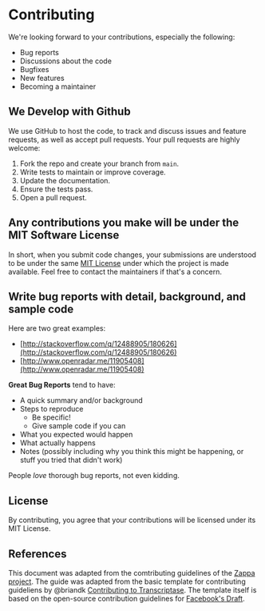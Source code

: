 # Contributing
We're looking forward to your contributions, especially the following:  

- Bug reports
- Discussions about the code
- Bugfixes
- New features
- Becoming a maintainer

## We Develop with Github
We use GitHub to host the code, to track and discuss issues and feature requests, as well as accept pull requests.
Your pull requests are highly welcome:

1. Fork the repo and create your branch from `main`.
2. Write tests to maintain or improve coverage.
3. Update the documentation.
4. Ensure the tests pass.
5. Open a pull request.

## Any contributions you make will be under the MIT Software License
In short, when you submit code changes, your submissions are understood to be under the same 
[MIT License](http://choosealicense.com/licenses/mit/) under which the project is made available. 
Feel free to contact the maintainers if that's a concern.

## Write bug reports with detail, background, and sample code
Here are two great examples:
- [http://stackoverflow.com/q/12488905/180626](http://stackoverflow.com/q/12488905/180626) 
- [http://www.openradar.me/11905408](http://www.openradar.me/11905408)

**Great Bug Reports** tend to have:

- A quick summary and/or background
- Steps to reproduce
  - Be specific!
  - Give sample code if you can
- What you expected would happen
- What actually happens
- Notes (possibly including why you think this might be happening, or stuff you tried that didn't work)

People *love* thorough bug reports, not even kidding.

## License
By contributing, you agree that your contributions will be licensed under its MIT License.

## References
This document was adapted from the comtributing guidelines of the [Zappa project](https://github.com/zappa/Zappa/blob/73ee393dd48500d321d65e92aba31a5fd83e93ab/CONTRIBUTING.md). The guide was adapted from the basic template for contributing guideliens by @briandk
[Contributing to Transcriptase](https://gist.github.com/briandk/3d2e8b3ec8daf5a27a62). The template itself is based on the open-source contribution guidelines for [Facebook's Draft](https://github.com/facebook/draft-js/blob/a9316a723f9e918afde44dea68b5f9f39b7d9b00/CONTRIBUTING.md).
